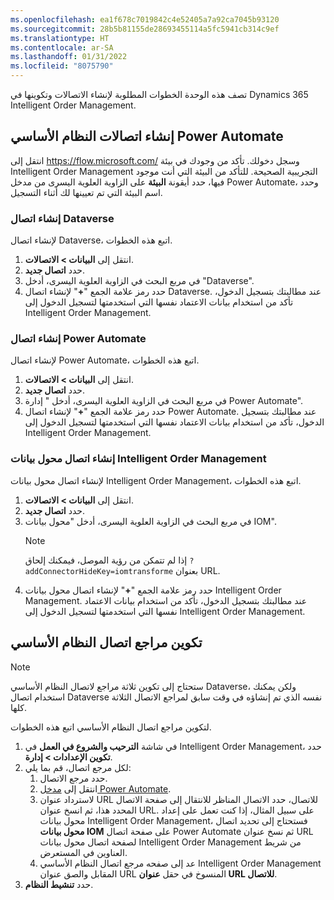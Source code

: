 ```yaml
---
ms.openlocfilehash: ea1f678c7019842c4e52405a7a92ca7045b93120
ms.sourcegitcommit: 28b5b81155de28693455114a5fc5941cb314c9ef
ms.translationtype: HT
ms.contentlocale: ar-SA
ms.lasthandoff: 01/31/2022
ms.locfileid: "8075790"
---
```

تصف هذه الوحدة الخطوات المطلوبة لإنشاء الاتصالات وتكوينها في Dynamics 365 Intelligent Order Management.

## <a name="create-platform-power-automate-connections"></a>إنشاء اتصالات النظام الأساسي Power Automate

انتقل إلى https://flow.microsoft.com/ وسجل دخولك. تأكد من وجودك في بيئة Intelligent Order Management التجريبية الصحيحة. للتأكد من البيئة التي أنت موجود فيها، حدد أيقونة **البيئة** على الزاوية العلوية اليسرى من مدخل Power Automate، وحدد اسم البيئة التي تم تعيينها لك أثناء التسجيل.

### <a name="create-dataverse-connection"></a>إنشاء اتصال Dataverse

لإنشاء اتصال Dataverse، اتبع هذه الخطوات.

1. انتقل إلى **البيانات \> الاتصالات‏‎**.
1. حدد **اتصال جديد**.
1. في مربع البحث في الزاوية العلوية اليسرى، أدخل "Dataverse".
1. حدد رمز علامة الجمع "**+**" لإنشاء اتصال Dataverse. عند مطالبتك بتسجيل الدخول، تأكد من استخدام بيانات الاعتماد نفسها التي استخدمتها لتسجيل الدخول إلى Intelligent Order Management.

### <a name="create-power-automate-connection"></a>إنشاء اتصال Power Automate

لإنشاء اتصال Power Automate، اتبع هذه الخطوات.

1. انتقل إلى **البيانات \> الاتصالات‏‎**.
1. حدد **اتصال جديد**.
1. في مربع البحث في الزاوية العلوية اليسرى، أدخل " إدارة Power Automate".
1. حدد رمز علامة الجمع "**+**" لإنشاء اتصال Power Automate. عند مطالبتك بتسجيل الدخول، تأكد من استخدام بيانات الاعتماد نفسها التي استخدمتها لتسجيل الدخول إلى Intelligent Order Management.

### <a name="create-intelligent-order-management-data-transformer-connection"></a>إنشاء اتصال محول بيانات Intelligent Order Management

لإنشاء اتصال محول بيانات Intelligent Order Management، اتبع هذه الخطوات.

1. انتقل إلى **البيانات \> الاتصالات‏‎**.
1. حدد **اتصال جديد**.
1. في مربع البحث في الزاوية العلوية اليسرى، أدخل "محول بيانات IOM".
    > [!NOTE]
    > إذا لم تتمكن من رؤية الموصل، فيمكنك إلحاق ``?addConnectorHideKey=iomtransforme`` بعنوان URL.
1. حدد رمز علامة الجمع "**+**" لإنشاء اتصال محول بيانات Intelligent Order Management. عند مطالبتك بتسجيل الدخول، تأكد من استخدام بيانات الاعتماد نفسها التي استخدمتها لتسجيل الدخول إلى Intelligent Order Management.

## <a name="configure-platform-connection-references"></a>تكوين مراجع اتصال النظام الأساسي

> [!NOTE]
> ستحتاج إلى تكوين ثلاثة مراجع لاتصال النظام الأساسي Dataverse، ولكن يمكنك استخدام اتصال Dataverse نفسه الذي تم إنشاؤه في وقت سابق لمراجع الاتصال الثلاثة كلها.

لتكوين مراجع اتصال النظام الأساسي‬ اتبع هذه الخطوات.

1.  في شاشة **الترحيب والشروع في العمل** في Intelligent Order Management، حدد **تكوين الإعدادات \> إدارة**.
1.  لكل مرجع اتصال، قم بما يلي:
    1. حدد مرجع الاتصال.
    1. انتقل إلى [مدخل Power Automate](https://powerautomate.microsoft.com/). 
    1. لاسترداد عنوان URL للاتصال، حدد الاتصال المناظر للانتقال إلى صفحة الاتصال المحدد هذا، ثم انسخ عنوان URL. على سبيل المثال، إذا كنت تعمل على إعداد محول بيانات Intelligent Order Management، فستحتاج إلى تحديد اتصال **محول بيانات IOM** على صفحة اتصال Power Automate ثم نسخ عنوان URL لصفحة اتصال محول بيانات Intelligent Order Management من شريط العناوين في المستعرض.
    1. عد إلى صفحه مرجع اتصال النظام الأساسي Intelligent Order Management المقابل والصق عنوان URL المنسوخ في حقل **عنوان URL للاتصال**.
1. حدد **تنشيط النظام**. 